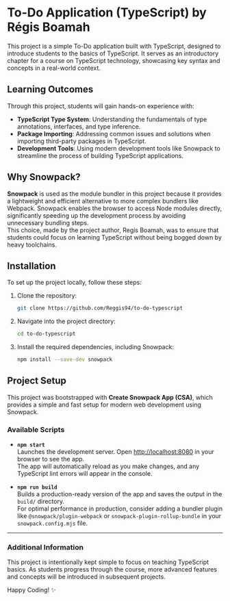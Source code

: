 # To-Do Application (TypeScript) by Régis Boamah

This project is a simple To-Do application built with TypeScript, designed to introduce students to the basics of TypeScript. It serves as an introductory chapter for a course on TypeScript technology, showcasing key syntax and concepts in a real-world context.

## Learning Outcomes

Through this project, students will gain hands-on experience with:

- **TypeScript Type System**: Understanding the fundamentals of type annotations, interfaces, and type inference.
- **Package Importing**: Addressing common issues and solutions when importing third-party packages in TypeScript.
- **Development Tools**: Using modern development tools like Snowpack to streamline the process of building TypeScript applications.

## Why Snowpack?

**Snowpack** is used as the module bundler in this project because it provides a lightweight and efficient alternative to more complex bundlers like Webpack. Snowpack enables the browser to access Node modules directly, significantly speeding up the development process by avoiding unnecessary bundling steps.  
This choice, made by the project author, Regis Boamah, was to ensure that students could focus on learning TypeScript without being bogged down by heavy toolchains.

## Installation

To set up the project locally, follow these steps:

1. Clone the repository:
   ```bash
   git clone https://github.com/Reggis94/to-do-typescript

2. Navigate into the project directory:
   ```bash
   cd to-do-typescript

3. Install the required dependencies, including Snowpack:
   ```bash
   npm install --save-dev snowpack

## Project Setup

This project was bootstrapped with **Create Snowpack App (CSA)**, which provides a simple and fast setup for modern web development using Snowpack.

### Available Scripts

- **`npm start`**  
  Launches the development server. Open [http://localhost:8080](http://localhost:8080) in your browser to see the app.  
  The app will automatically reload as you make changes, and any TypeScript lint errors will appear in the console.

- **`npm run build`**  
  Builds a production-ready version of the app and saves the output in the `build/` directory.  
  For optimal performance in production, consider adding a bundler plugin like `@snowpack/plugin-webpack` or `snowpack-plugin-rollup-bundle` in your `snowpack.config.mjs` file.

---

### Additional Information

This project is intentionally kept simple to focus on teaching TypeScript basics. As students progress through the course, more advanced features and concepts will be introduced in subsequent projects.

Happy Coding! ✨
